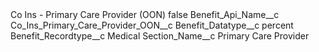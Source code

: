 <?xml version="1.0" encoding="UTF-8"?>
<CustomMetadata xmlns="http://soap.sforce.com/2006/04/metadata" xmlns:xsi="http://www.w3.org/2001/XMLSchema-instance" xmlns:xsd="http://www.w3.org/2001/XMLSchema">
    <label>Co Ins - Primary Care Provider (OON)</label>
    <protected>false</protected>
    <values>
        <field>Benefit_Api_Name__c</field>
        <value xsi:type="xsd:string">Co_Ins_Primary_Care_Provider_OON__c</value>
    </values>
    <values>
        <field>Benefit_Datatype__c</field>
        <value xsi:type="xsd:string">percent</value>
    </values>
    <values>
        <field>Benefit_Recordtype__c</field>
        <value xsi:type="xsd:string">Medical</value>
    </values>
    <values>
        <field>Section_Name__c</field>
        <value xsi:type="xsd:string">Primary Care Provider</value>
    </values>
</CustomMetadata>
